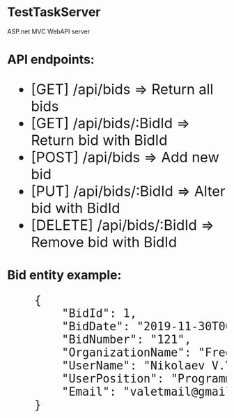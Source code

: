 # TestTaskServer
ASP.net MVC WebAPI server

<div>
        <h1>API endpoints:</h1>
        <ul style="font-size:xx-large">
            <li>[GET] /api/bids => Return all bids</li>
            <li>[GET] /api/bids/:BidId => Return bid with BidId</li>
            <li>[POST] /api/bids => Add new bid</li>
            <li>[PUT] /api/bids/:BidId => Alter bid with BidId</li>
            <li>[DELETE] /api/bids/:BidId => Remove bid with BidId</li>
        </ul>
        <h1>Bid entity example:</h1>
        <div  style="font-size:xx-large">
            <pre>
    {
        "BidId": 1,
        "BidDate": "2019-11-30T00:00:00+03:00",
        "BidNumber": "121",
        "OrganizationName": "Freelance",
        "UserName": "Nikolaev V.V.",
        "UserPosition": "Programmer",
        "Email": "valetmail@gmail.com"
    }
        </pre>
        </div>
    </div>

